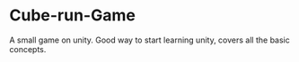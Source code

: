 # Cube-run-Game
A small game on unity. Good way to start learning unity, covers all the basic concepts.
